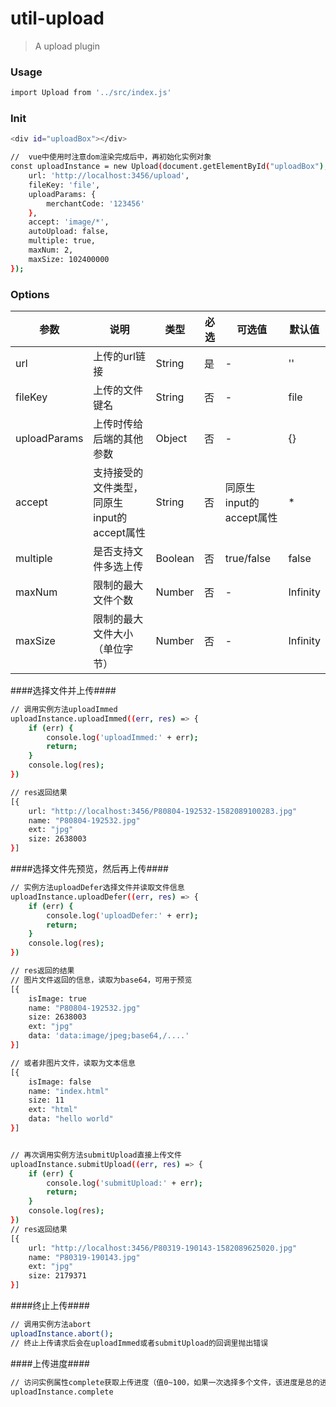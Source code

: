 # **util-upload**

> A upload plugin

### **Usage**
``` bash
import Upload from '../src/index.js'
```
### **Init**
```bash
<div id="uploadBox"></div>

//  vue中使用时注意dom渲染完成后中，再初始化实例对象
const uploadInstance = new Upload(document.getElementById("uploadBox"), {
    url: 'http://localhost:3456/upload',
    fileKey: 'file',
    uploadParams: {
        merchantCode: '123456'
    },
    accept: 'image/*',
    autoUpload: false,
    multiple: true,
    maxNum: 2,
    maxSize: 102400000
});
```

### **Options**

参数|说明|类型|必选|可选值|默认值
-|-|-|-|-|-
url|上传的url链接|String|是|-|''
fileKey|上传的文件键名|String|否|-|file
uploadParams|上传时传给后端的其他参数|Object|否|-|{}
accept|支持接受的文件类型，同原生input的accept属性|String|否|同原生input的accept属性|*
multiple|是否支持文件多选上传|Boolean|否|true/false|false
maxNum|限制的最大文件个数|Number|否|-|Infinity
maxSize|限制的最大文件大小（单位字节）|Number|否|-|Infinity

####选择文件并上传####
```bash
// 调用实例方法uploadImmed
uploadInstance.uploadImmed((err, res) => {
	if (err) {
		console.log('uploadImmed:' + err);
		return;
	}
	console.log(res);
})

// res返回结果
[{
	url: "http://localhost:3456/P80804-192532-1582089100283.jpg"
	name: "P80804-192532.jpg"
	ext: "jpg"
	size: 2638003
}]
```

####选择文件先预览，然后再上传####
```bash
// 实例方法uploadDefer选择文件并读取文件信息
uploadInstance.uploadDefer((err, res) => {
	if (err) {
		console.log('uploadDefer:' + err);
		return;
	}
	console.log(res);
})

// res返回的结果
// 图片文件返回的信息，读取为base64，可用于预览
[{
    isImage: true
    name: "P80804-192532.jpg"
    size: 2638003
    ext: "jpg"
    data: 'data:image/jpeg;base64,/....'
}]

// 或者非图片文件，读取为文本信息
[{
    isImage: false
    name: "index.html"
    size: 11
    ext: "html"
    data: "hello world"
}]


// 再次调用实例方法submitUpload直接上传文件
uploadInstance.submitUpload((err, res) => {
	if (err) {
		console.log('submitUpload:' + err);
		return;
	}
	console.log(res);
})
// res返回结果
[{
	url: "http://localhost:3456/P80319-190143-1582089625020.jpg"
	name: "P80319-190143.jpg"
	ext: "jpg"
	size: 2179371
}]
```

####终止上传####
```bash
// 调用实例方法abort
uploadInstance.abort();
// 终止上传请求后会在uploadImmed或者submitUpload的回调里抛出错误
```

####上传进度####
```bash
// 访问实例属性complete获取上传进度（值0~100，如果一次选择多个文件，该进度是总的进度）
uploadInstance.complete
```